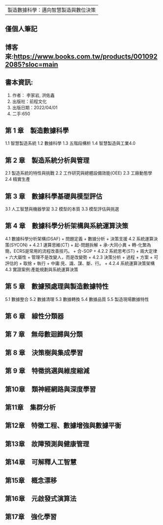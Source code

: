 <table>
    <tr>
        <td>製造數據科學：邁向智慧製造與數位決策</td>
    </tr>
</table>

## 僅個人筆記
## 博客來:https://www.books.com.tw/products/0010922085?sloc=main
## 書本資訊:
1. 作者： 李家岩, 洪佑鑫 
2. 出版社：前程文化 
3. 出版日期：2022/04/01
4. 二手:650

## 第 1 章　製造數據科學
1.1 智慧製造系統
1.2 數據科學
1.3 五階段構析
1.4 智慧製造與工業4.0
## 第 2 章　製造系統分析與管理
2.1 製造系統的特性與挑戰
2.2 工作研究與總體設備效能(OEE)
2.3 工廠動態學
2.4 精實生產
## 第 3 章　數據科學基礎與模型評估
3.1 人工智慧與機器學習
3.2 模型的本質
3.3 模型評估與挑選
## 第 4 章　數據科學分析架構與系統運算決策
4.1 數據科學分析架構(DSAF)
    + 問題定義
    + 數據分析
    + 決策支援
4.2 系統運算決策(SYCON)
    + 4.2.1 運算思維(CT)
      + 起-問題拆解
      + 承-大同小異
      + 轉-化繁為簡，ECRS是常用的流程改善技巧。
      + 合-SOP
    + 4.2.2 系統思考(ST)
      + 兩大定律
      + 六大屬性
      + 管理不是改變人，而是改變勢
    + 4.2.3 決策分析 
      + 過程
      + 方案
      + 可評估的
      + 取捨
      + 執行
      + 中庸:見、識、謀、斷、行。
    + 4.2.4 系統運算決策架構
4.3 實證案例:產能規劃與系統運算決策
## 第 5 章　數據預處理與製造數據特性
5.1 數據整合
5.2 數據清理
5.3 數據轉換
5.4 數據品質
5.5 製造現場數據特性
## 第 6 章　線性分類器
## 第 7 章　無母數迴歸與分類
## 第 8 章　決策樹與集成學習
## 第 9 章　特徵挑選與維度縮減
## 第10章　類神經網路與深度學習
## 第11章　集群分析
## 第12章　特徵工程、數據增強與數據平衡
## 第13章　故障預測與健康管理
## 第14章　可解釋人工智慧
## 第15章　概念漂移
## 第16章　元啟發式演算法
## 第17章　強化學習
